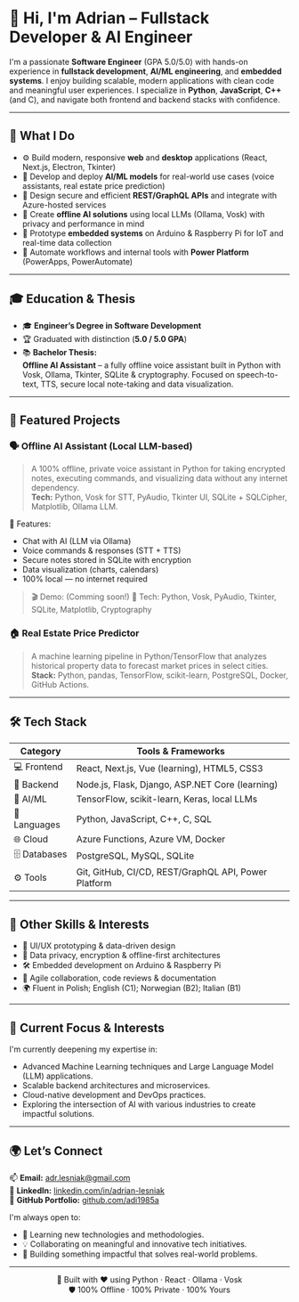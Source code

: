 # 👋 Hi, I'm Adrian – Fullstack Developer & AI Engineer

I'm a passionate **Software Engineer** (GPA 5.0/5.0) with hands-on experience in **fullstack development**, **AI/ML engineering**, and **embedded systems**. I enjoy building scalable, modern applications with clean code and meaningful user experiences. I specialize in **Python**, **JavaScript**, **C++** (and C), and navigate both frontend and backend stacks with confidence.

---

## 🚀 What I Do

- ⚙️ Build modern, responsive **web** and **desktop** applications (React, Next.js, Electron, Tkinter)
- 🤖 Develop and deploy **AI/ML models** for real-world use cases (voice assistants, real estate price prediction)
- 📡 Design secure and efficient **REST/GraphQL APIs** and integrate with Azure-hosted services
- 🧠 Create **offline AI solutions** using local LLMs (Ollama, Vosk) with privacy and performance in mind
- 🔧 Prototype **embedded systems** on Arduino & Raspberry Pi for IoT and real-time data collection
- 🔄 Automate workflows and internal tools with **Power Platform** (PowerApps, PowerAutomate)


---

## 🎓 Education & Thesis

- 🎓 **Engineer’s Degree in Software Development**
- 🏆 Graduated with distinction (**5.0 / 5.0 GPA**)
- 📚 **Bachelor Thesis:**  
  **Offline AI Assistant** – a fully offline voice assistant built in Python with Vosk, Ollama, Tkinter, SQLite & cryptography.
  Focused on speech-to-text, TTS, secure local note-taking and data visualization.

---

## 🧠 Featured Projects

### 🗣️ Offline AI Assistant (Local LLM-based)

> A 100% offline, private voice assistant in Python for taking encrypted notes, executing commands, and visualizing data without any internet dependency.  
> **Tech:** Python, Vosk for STT, PyAudio, Tkinter UI, SQLite + SQLCipher, Matplotlib, Ollama LLM.

📌 Features:
- Chat with AI (LLM via Ollama)
- Voice commands & responses (STT + TTS)
- Secure notes stored in SQLite with encryption
- Data visualization (charts, calendars)
- 100% local — no internet required

>🎬 Demo: (Comming soon!)
>🔐 Tech: Python, Vosk, PyAudio, Tkinter, SQLite, Matplotlib, Cryptography

### 🏠 Real Estate Price Predictor

> A machine learning pipeline in Python/TensorFlow that analyzes historical property data to forecast market prices in select cities.  
> **Stack:** Python, pandas, TensorFlow, scikit-learn, PostgreSQL, Docker, GitHub Actions.

---

## 🛠 Tech Stack

| Category     | Tools & Frameworks                                |
|--------------|---------------------------------------------------|
| 💻 Frontend  | React, Next.js, Vue (learning), HTML5, CSS3       |
| 🔧 Backend   | Node.js, Flask, Django, ASP.NET Core (learning)  |
| 🧠 AI/ML     | TensorFlow, scikit-learn, Keras, local LLMs       |
| 💬 Languages | Python, JavaScript, C++, C, SQL                   |
| 🌐 Cloud     | Azure Functions, Azure VM, Docker                 |
| 🗄️ Databases | PostgreSQL, MySQL, SQLite                         |
| ⚙️ Tools     | Git, GitHub, CI/CD, REST/GraphQL API, Power Platform |

---

## 🧩 Other Skills & Interests

- 🎨 UI/UX prototyping & data-driven design  
- 🔐 Data privacy, encryption & offline-first architectures  
- 🛠️ Embedded development on Arduino & Raspberry Pi  
- 🤝 Agile collaboration, code reviews & documentation  
- 🌍 Fluent in Polish; English (C1); Norwegian (B2); Italian (B1)

---

## 🌱 Current Focus & Interests

I'm currently deepening my expertise in:
*   Advanced Machine Learning techniques and Large Language Model (LLM) applications.
*   Scalable backend architectures and microservices.
*   Cloud-native development and DevOps practices.
*   Exploring the intersection of AI with various industries to create impactful solutions.

---

## 🌍 Let’s Connect

📫 **Email:** [adr.lesniak@gmail.com](mailto:adr.lesniak@gmail.com)  
💼 **LinkedIn:** [linkedin.com/in/adrian-lesniak](https://linkedin.com/in/adrian-lesniak)  
📁 **GitHub Portfolio:** [github.com/adi1985a](https://github.com/adi1985a)

I'm always open to:
*   🧠 Learning new technologies and methodologies.
*   💡 Collaborating on meaningful and innovative tech initiatives.
*   🚀 Building something impactful that solves real-world problems.

---

<div align="center">

🧠 Built with ❤️ using Python · React · Ollama · Vosk  
🛡️ 100% Offline · 100% Private · 100% Yours

</div>
